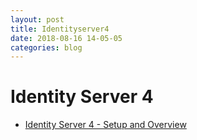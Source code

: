 ```yaml
---
layout: post
title: Identityserver4
date: 2018-08-16 14-05-05
categories: blog
---
```


# Identity Server 4

- [Identity Server 4 - Setup and Overview](https://identityserver4.readthedocs.io/en/dev/quickstarts/0_overview.html)
